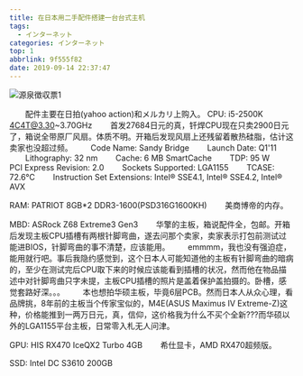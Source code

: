 ```yaml
---
title: 在日本用二手配件搭建一台台式主机
tags:
  - インターネット
categories: インターネット
top: 1
abbrlink: 9f555f82
date: 2019-09-14 22:37:47
---
```

 ![源泉徴収票1](https://picsource-1259072117.cos.ap-tokyo.myqcloud.com/picsource/%E6%BA%90%E6%B3%89%E5%BE%B4%E5%8F%8E%E7%A5%A81.jpg)
<!--more-->

&emsp;&emsp;配件主要在日拍(yahoo action)和メルカリ上购入。
CPU: i5-2500K 4C4T@3.30~3.70GHz
&emsp;&emsp;首发27684日元的真，钎焊CPU现在只卖2900日元了，箱说全带原厂风扇。体质不明。开箱后发现风扇上还残留着散热硅脂，估计这卖家也没超过频。
&emsp;&emsp;Code Name: Sandy Bridge
&emsp;&emsp;Launch Date: Q1'11
&emsp;&emsp;Lithography: 32 nm
&emsp;&emsp;Cache: 6 MB SmartCache
&emsp;&emsp;TDP: 95 W
&emsp;&emsp;PCI Express Revision: 2.0
&emsp;&emsp;Sockets Supported: LGA1155
&emsp;&emsp;TCASE: 72.6°C
&emsp;&emsp;Instruction Set Extensions: Intel® SSE4.1, Intel® SSE4.2, Intel® AVX

RAM: PATRIOT 8GB*2 DDR3-1600(PSD316G1600KH)
&emsp;&emsp;美商博帝的内存。

MBD: ASRock Z68 Extreme3 Gen3
&emsp;&emsp;华擎的主板，箱说配件全，包邮。开箱后发现主板CPU插槽有两根针脚弯曲，遂去问那个卖家，卖家表示打包前测试过能进BIOS，针脚弯曲的事不清楚，应该能用。
&emsp;&emsp;emmmm，我也没有强迫症，能用就行吧。事后我隐约感觉到，这个日本人可能知道他的主板有针脚弯曲的暗病的，至少在测试完后CPU取下来的时候应该能看到插槽的状况，然而他在物品描述中对针脚弯曲只字未提，主板CPU插槽的照片是盖着保护盖拍摄的。卧槽，感觉套路好深。。。
&emsp;&emsp;本也想拍华硕主板，毕竟6层PCB。然而日本人从众心理，看品牌挑，8年前的主板当个传家宝似的，M4E(ASUS Maximus IV Extreme-Z)这种，价格能推到一两万日元，真，信仰，这价格我为什么不买个全新???而华硕以外的LGA1155平台主板，日常零入札无人问津。

GPU: HIS RX470 IceQX2 Turbo 4GB
&emsp;&emsp;希仕显卡，AMD RX470超频版。

SSD: Intel DC S3610 200GB
&emsp;&emsp;